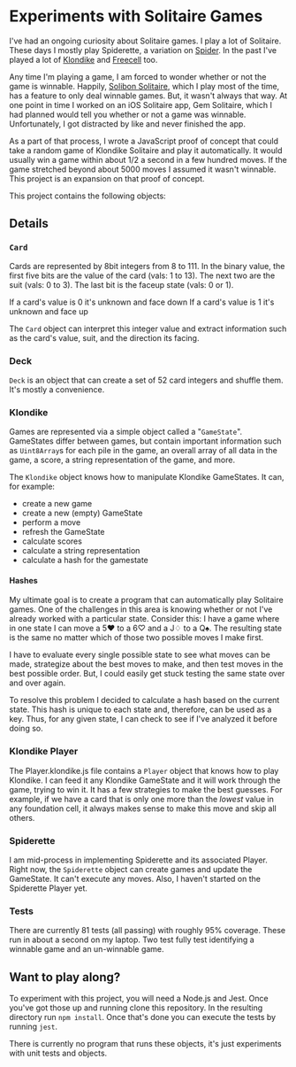 # Experiments with Solitaire Games

I've had an ongoing curiosity about Solitaire games. I play a lot of Solitaire. These days I mostly play Spiderette, a variation on [Spider](https://en.wikipedia.org/wiki/Spider_(solitaire)). In the past I've played a lot of [Klondike](https://en.wikipedia.org/wiki/Klondike_(solitaire)) and [Freecell](https://en.wikipedia.org/wiki/FreeCell) too.

Any time I'm playing a game, I am forced to wonder whether or not the game is winnable. Happily, [Solibon Solitaire](http://www.solebon.com/), which I play most of the time, has a feature to only deal winnable games. But, it wasn't always that way. At one point in time I worked on an iOS Solitaire app, Gem Solitaire, which I had planned would tell you whether or not a game was winnable. Unfortunately, I got distracted by like and never finished the app.

As a part of that process, I wrote a JavaScript proof of concept that could take a random game of Klondike Solitaire and play it automatically. It would usually win a game within about 1/2 a second in a few hundred moves. If the game stretched beyond about 5000 moves I assumed it wasn't winnable. This project is an expansion on that proof of concept. 

This project contains the following objects:

## Details

### `Card`
Cards are represented by 8bit integers from 8 to 111. In the binary value, the first five bits are the value of the card (vals: 1 to 13). The next two are the suit (vals: 0 to 3). The last bit is the faceup state (vals: 0 or 1).

If a card's value is 0 it's unknown and face down
If a card's value is 1 it's unknown and face up

The `Card` object can interpret this integer value and extract information such as the card's value, suit, and the direction its facing. 

### Deck
`Deck` is an object that can create a set of 52 card integers and shuffle them. It's mostly a convenience.

### Klondike
Games are represented via a simple object called a "`GameState`". GameStates differ between games, but contain important information such as `Uint8Array`s for each pile in the game, an overall array of all data in the game, a score, a string representation of the game, and more. 

The `Klondike` object knows how to manipulate Klondike GameStates. It can, for example:
* create a new game
* create a new (empty) GameState
* perform a move
* refresh the GameState
* calculate scores
* calculate a string representation
* calculate a hash for the gamestate

#### Hashes
My ultimate goal is to create a program that can automatically play Solitaire games. One of the challenges in this area is knowing whether or not I've already worked with a particular state. Consider this: I have a game where in one state I can move a 5♥ to a 6♡ and a J♢ to a Q♠. The resulting state is the same no matter which of those two possible moves I make first.

I have to evaluate every single possible state to see what moves can be made, strategize about the best moves to make, and then test moves in the best possible order. But, I could easily get stuck testing the same state over and over again. 

To resolve this problem I decided to calculate a hash based on the current state. This hash is unique to each state and, therefore, can be used as a key. Thus, for any given state, I can check to see if I've analyzed it before doing so.

### Klondike Player
The Player.klondike.js file contains a `Player` object that knows how to play Klondike. I can feed it any Klondike GameState and it will work through the game, trying to win it. It has a few strategies to make the best guesses. For example, if we have a card that is only one more than the _lowest_ value in any foundation cell, it always makes sense to make this move and skip all others. 

### Spiderette
I am mid-process in implementing Spiderette and its associated Player. Right now, the `Spiderette` object can create games and update the GameState. It can't execute any moves. Also, I haven't started on the Spiderette Player yet. 

### Tests
There are currently 81 tests (all passing) with roughly 95% coverage. These run in about a second on my laptop. Two test fully test identifying a winnable game and an un-winnable game.

## Want to play along?

To experiment with this project, you will need a Node.js and Jest. Once you've got those up and running clone this repository. In the resulting directory run `npm install`. Once that's done you can execute the tests by running `jest`.

There is currently no program that runs these objects, it's just experiments with unit tests and objects.